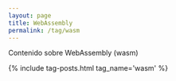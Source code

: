 ```yaml
---
layout: page
title: WebAssembly
permalink: /tag/wasm
---
```


Contenido sobre WebAssembly (wasm)

{% include tag-posts.html tag_name='wasm' %}
